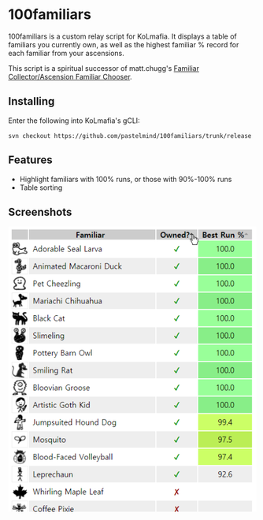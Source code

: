 # 100familiars

100familiars is a custom relay script for KoLmafia. It displays a table of familiars you currently own, as well as the highest familiar % record for each familiar from your ascensions.

This script is a spiritual successor of matt.chugg's [Familiar Collector/Ascension Familiar Chooser](https://kolmafia.us/threads/familiar-collector-ascension-familiar-chooser.7433/).

## Installing

Enter the following into KoLmafia's gCLI:

```
svn checkout https://github.com/pastelmind/100familiars/trunk/release
```

## Features

- Highlight familiars with 100% runs, or those with 90%-100% runs
- Table sorting

## Screenshots

![100familiars in action](images/100familiars-screenshot-1.png)
